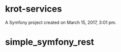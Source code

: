 krot-services
=============

A Symfony project created on March 15, 2017, 3:01 pm.
# simple_symfony_rest

